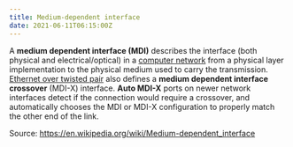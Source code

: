 ```yaml
---
title: Medium-dependent interface
date: 2021-06-11T06:15:00Z
---
```


A **medium dependent interface (MDI)** describes the interface (both physical
and electrical/optical) in a [computer network](20210610054021-computer-network.md) 
from a physical layer implementation to the physical medium used to carry the
transmission. [Ethernet over twisted pair](20201012135035-twisted-pair.md) 
also defines a **medium dependent interface crossover** (MDI-X) interface.
**Auto MDI-X** ports on newer network interfaces detect if the connection would
require a crossover, and automatically chooses the MDI or MDI-X configuration to
properly match the other end of the link.

Source: https://en.wikipedia.org/wiki/Medium-dependent_interface

